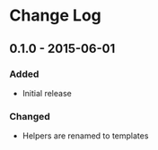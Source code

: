 # Change Log


## 0.1.0 - 2015-06-01

### Added

- Initial release

### Changed

- Helpers are renamed to templates
